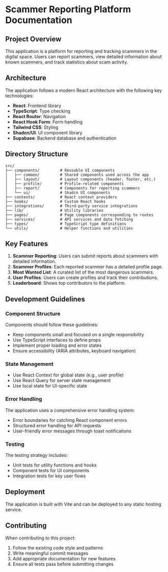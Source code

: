 
# Scammer Reporting Platform Documentation

## Project Overview

This application is a platform for reporting and tracking scammers in the digital space. Users can report scammers, view detailed information about known scammers, and track statistics about scam activity.

## Architecture

The application follows a modern React architecture with the following key technologies:

- **React**: Frontend library
- **TypeScript**: Type checking
- **React Router**: Navigation
- **React Hook Form**: Form handling
- **Tailwind CSS**: Styling
- **Shadcn/UI**: UI component library
- **Supabase**: Backend database and authentication

## Directory Structure

```
src/
├── components/         # Reusable UI components
│   ├── common/         # Shared components used across the app
│   ├── layout/         # Layout components (header, footer, etc.)
│   ├── profile/        # Profile-related components
│   ├── report/         # Components for reporting scammers
│   └── ui/             # Shadcn UI components
├── contexts/           # React context providers
├── hooks/              # Custom React hooks
├── integrations/       # Third-party service integrations
├── lib/                # Utility libraries
├── pages/              # Page components corresponding to routes
├── services/           # API services and data fetching
├── types/              # TypeScript type definitions
└── utils/              # Helper functions and utilities
```

## Key Features

1. **Scammer Reporting**: Users can submit reports about scammers with detailed information.
2. **Scammer Profiles**: Each reported scammer has a detailed profile page.
3. **Most Wanted List**: A curated list of the most dangerous scammers.
4. **User Profiles**: Users can create profiles and track their contributions.
5. **Leaderboard**: Shows top contributors to the platform.

## Development Guidelines

### Component Structure

Components should follow these guidelines:
- Keep components small and focused on a single responsibility
- Use TypeScript interfaces to define props
- Implement proper loading and error states
- Ensure accessibility (ARIA attributes, keyboard navigation)

### State Management

- Use React Context for global state (e.g., user profile)
- Use React Query for server state management
- Use local state for UI-specific state

### Error Handling

The application uses a comprehensive error handling system:
- Error boundaries for catching React component errors
- Structured error handling for API requests
- User-friendly error messages through toast notifications

### Testing

The testing strategy includes:
- Unit tests for utility functions and hooks
- Component tests for UI components
- Integration tests for key user flows

## Deployment

The application is built with Vite and can be deployed to any static hosting service.

## Contributing

When contributing to this project:
1. Follow the existing code style and patterns
2. Write meaningful commit messages
3. Add appropriate documentation for new features
4. Ensure all tests pass before submitting changes

